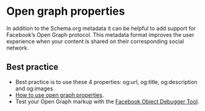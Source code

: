 # Open graph properties

In addition to the Schema.org metadata it can be helpful to add support for Facebook’s Open Graph protocol. This metadata format improves the user experience when your content is shared on their corresponding social network.

## Best practice
* Best practice is to use these 4 properties: og:url, og:title, og:description and og:images.
* [How to use open graph properties](http://ogp.me/).
* Test your Open Graph markup with the [Facebook Object Debugger Tool](https://developers.facebook.com/tools/debug/).
